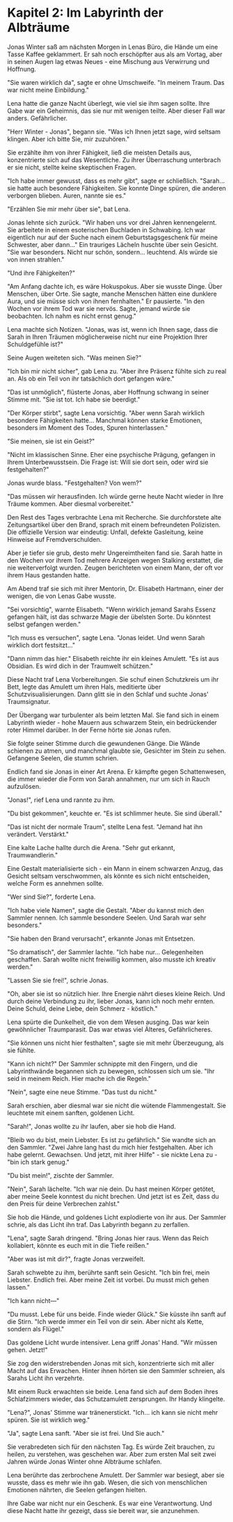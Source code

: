 # Kapitel 2: Im Labyrinth der Albträume

Jonas Winter saß am nächsten Morgen in Lenas Büro, die Hände um eine Tasse Kaffee geklammert. Er sah noch erschöpfter aus als am Vortag, aber in seinen Augen lag etwas Neues - eine Mischung aus Verwirrung und Hoffnung.

"Sie waren wirklich da", sagte er ohne Umschweife. "In meinem Traum. Das war nicht meine Einbildung."

Lena hatte die ganze Nacht überlegt, wie viel sie ihm sagen sollte. Ihre Gabe war ein Geheimnis, das sie nur mit wenigen teilte. Aber dieser Fall war anders. Gefährlicher.

"Herr Winter - Jonas", begann sie. "Was ich Ihnen jetzt sage, wird seltsam klingen. Aber ich bitte Sie, mir zuzuhören."

Sie erzählte ihm von ihrer Fähigkeit, ließ die meisten Details aus, konzentrierte sich auf das Wesentliche. Zu ihrer Überraschung unterbrach er sie nicht, stellte keine skeptischen Fragen.

"Ich habe immer gewusst, dass es mehr gibt", sagte er schließlich. "Sarah... sie hatte auch besondere Fähigkeiten. Sie konnte Dinge spüren, die anderen verborgen blieben. Auren, nannte sie es."

"Erzählen Sie mir mehr über sie", bat Lena.

Jonas lehnte sich zurück. "Wir haben uns vor drei Jahren kennengelernt. Sie arbeitete in einem esoterischen Buchladen in Schwabing. Ich war eigentlich nur auf der Suche nach einem Geburtstagsgeschenk für meine Schwester, aber dann..." Ein trauriges Lächeln huschte über sein Gesicht. "Sie war besonders. Nicht nur schön, sondern... leuchtend. Als würde sie von innen strahlen."

"Und ihre Fähigkeiten?"

"Am Anfang dachte ich, es wäre Hokuspokus. Aber sie wusste Dinge. Über Menschen, über Orte. Sie sagte, manche Menschen hätten eine dunklere Aura, und sie müsse sich von ihnen fernhalten." Er pausierte. "In den Wochen vor ihrem Tod war sie nervös. Sagte, jemand würde sie beobachten. Ich nahm es nicht ernst genug."

Lena machte sich Notizen. "Jonas, was ist, wenn ich Ihnen sage, dass die Sarah in Ihren Träumen möglicherweise nicht nur eine Projektion Ihrer Schuldgefühle ist?"

Seine Augen weiteten sich. "Was meinen Sie?"

"Ich bin mir nicht sicher", gab Lena zu. "Aber ihre Präsenz fühlte sich zu real an. Als ob ein Teil von ihr tatsächlich dort gefangen wäre."

"Das ist unmöglich", flüsterte Jonas, aber Hoffnung schwang in seiner Stimme mit. "Sie ist tot. Ich habe sie beerdigt."

"Der Körper stirbt", sagte Lena vorsichtig. "Aber wenn Sarah wirklich besondere Fähigkeiten hatte... Manchmal können starke Emotionen, besonders im Moment des Todes, Spuren hinterlassen."

"Sie meinen, sie ist ein Geist?"

"Nicht im klassischen Sinne. Eher eine psychische Prägung, gefangen in Ihrem Unterbewusstsein. Die Frage ist: Will sie dort sein, oder wird sie festgehalten?"

Jonas wurde blass. "Festgehalten? Von wem?"

"Das müssen wir herausfinden. Ich würde gerne heute Nacht wieder in Ihre Träume kommen. Aber diesmal vorbereitet."

Den Rest des Tages verbrachte Lena mit Recherche. Sie durchforstete alte Zeitungsartikel über den Brand, sprach mit einem befreundeten Polizisten. Die offizielle Version war eindeutig: Unfall, defekte Gasleitung, keine Hinweise auf Fremdverschulden.

Aber je tiefer sie grub, desto mehr Ungereimtheiten fand sie. Sarah hatte in den Wochen vor ihrem Tod mehrere Anzeigen wegen Stalking erstattet, die nie weiterverfolgt wurden. Zeugen berichteten von einem Mann, der oft vor ihrem Haus gestanden hatte.

Am Abend traf sie sich mit ihrer Mentorin, Dr. Elisabeth Hartmann, einer der wenigen, die von Lenas Gabe wusste.

"Sei vorsichtig", warnte Elisabeth. "Wenn wirklich jemand Sarahs Essenz gefangen hält, ist das schwarze Magie der übelsten Sorte. Du könntest selbst gefangen werden."

"Ich muss es versuchen", sagte Lena. "Jonas leidet. Und wenn Sarah wirklich dort festsitzt..."

"Dann nimm das hier." Elisabeth reichte ihr ein kleines Amulett. "Es ist aus Obsidian. Es wird dich in der Traumwelt schützen."

Diese Nacht traf Lena Vorbereitungen. Sie schuf einen Schutzkreis um ihr Bett, legte das Amulett um ihren Hals, meditierte über Schutzvisualisierungen. Dann glitt sie in den Schlaf und suchte Jonas' Traumsignatur.

Der Übergang war turbulenter als beim letzten Mal. Sie fand sich in einem Labyrinth wieder - hohe Mauern aus schwarzem Stein, ein bedrückender roter Himmel darüber. In der Ferne hörte sie Jonas rufen.

Sie folgte seiner Stimme durch die gewundenen Gänge. Die Wände schienen zu atmen, und manchmal glaubte sie, Gesichter im Stein zu sehen. Gefangene Seelen, die stumm schrien.

Endlich fand sie Jonas in einer Art Arena. Er kämpfte gegen Schattenwesen, die immer wieder die Form von Sarah annahmen, nur um sich in Rauch aufzulösen.

"Jonas!", rief Lena und rannte zu ihm.

"Du bist gekommen", keuchte er. "Es ist schlimmer heute. Sie sind überall."

"Das ist nicht der normale Traum", stellte Lena fest. "Jemand hat ihn verändert. Verstärkt."

Eine kalte Lache hallte durch die Arena. "Sehr gut erkannt, Traumwandlerin."

Eine Gestalt materialisierte sich - ein Mann in einem schwarzen Anzug, das Gesicht seltsam verschwommen, als könnte es sich nicht entscheiden, welche Form es annehmen sollte.

"Wer sind Sie?", forderte Lena.

"Ich habe viele Namen", sagte die Gestalt. "Aber du kannst mich den Sammler nennen. Ich sammle besondere Seelen. Und Sarah war sehr besonders."

"Sie haben den Brand verursacht", erkannte Jonas mit Entsetzen.

"So dramatisch", der Sammler lachte. "Ich habe nur... Gelegenheiten geschaffen. Sarah wollte nicht freiwillig kommen, also musste ich kreativ werden."

"Lassen Sie sie frei!", schrie Jonas.

"Oh, aber sie ist so nützlich hier. Ihre Energie nährt dieses kleine Reich. Und durch deine Verbindung zu ihr, lieber Jonas, kann ich noch mehr ernten. Deine Schuld, deine Liebe, dein Schmerz - köstlich."

Lena spürte die Dunkelheit, die von dem Wesen ausging. Das war kein gewöhnlicher Traumparasit. Das war etwas viel Älteres, Gefährlicheres.

"Sie können uns nicht hier festhalten", sagte sie mit mehr Überzeugung, als sie fühlte.

"Kann ich nicht?" Der Sammler schnippte mit den Fingern, und die Labyrinthwände begannen sich zu bewegen, schlossen sich um sie. "Ihr seid in meinem Reich. Hier mache ich die Regeln."

"Nein", sagte eine neue Stimme. "Das tust du nicht."

Sarah erschien, aber diesmal war sie nicht die wütende Flammengestalt. Sie leuchtete mit einem sanften, goldenen Licht.

"Sarah!", Jonas wollte zu ihr laufen, aber sie hob die Hand.

"Bleib wo du bist, mein Liebster. Es ist zu gefährlich." Sie wandte sich an den Sammler. "Zwei Jahre lang hast du mich hier festgehalten. Aber ich habe gelernt. Gewachsen. Und jetzt, mit ihrer Hilfe" - sie nickte Lena zu - "bin ich stark genug."

"Du bist mein!", zischte der Sammler.

"Nein", Sarah lächelte. "Ich war nie dein. Du hast meinen Körper getötet, aber meine Seele konntest du nicht brechen. Und jetzt ist es Zeit, dass du den Preis für deine Verbrechen zahlst."

Sie hob die Hände, und goldenes Licht explodierte von ihr aus. Der Sammler schrie, als das Licht ihn traf. Das Labyrinth begann zu zerfallen.

"Lena", sagte Sarah dringend. "Bring Jonas hier raus. Wenn das Reich kollabiert, könnte es euch mit in die Tiefe reißen."

"Aber was ist mit dir?", fragte Jonas verzweifelt.

Sarah schwebte zu ihm, berührte sanft sein Gesicht. "Ich bin frei, mein Liebster. Endlich frei. Aber meine Zeit ist vorbei. Du musst mich gehen lassen."

"Ich kann nicht—"

"Du musst. Lebe für uns beide. Finde wieder Glück." Sie küsste ihn sanft auf die Stirn. "Ich werde immer ein Teil von dir sein. Aber nicht als Kette, sondern als Flügel."

Das goldene Licht wurde intensiver. Lena griff Jonas' Hand. "Wir müssen gehen. Jetzt!"

Sie zog den widerstrebenden Jonas mit sich, konzentrierte sich mit aller Macht auf das Erwachen. Hinter ihnen hörten sie den Sammler schreien, als Sarahs Licht ihn verzehrte.

Mit einem Ruck erwachten sie beide. Lena fand sich auf dem Boden ihres Schlafzimmers wieder, das Schutzamulett zersprungen. Ihr Handy klingelte.

"Lena?", Jonas' Stimme war tränenerstickt. "Ich... ich kann sie nicht mehr spüren. Sie ist wirklich weg."

"Ja", sagte Lena sanft. "Aber sie ist frei. Und Sie auch."

Sie verabredeten sich für den nächsten Tag. Es würde Zeit brauchen, zu heilen, zu verstehen, was geschehen war. Aber zum ersten Mal seit zwei Jahren würde Jonas Winter ohne Albträume schlafen.

Lena berührte das zerbrochene Amulett. Der Sammler war besiegt, aber sie wusste, dass es mehr wie ihn gab. Wesen, die sich von menschlichen Emotionen nährten, die Seelen gefangen hielten.

Ihre Gabe war nicht nur ein Geschenk. Es war eine Verantwortung. Und diese Nacht hatte ihr gezeigt, dass sie bereit war, sie anzunehmen.